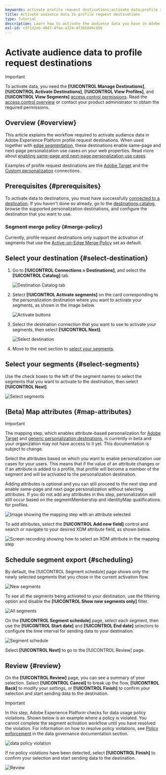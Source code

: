 ```yaml
---
keywords: activate profile request destinations;activate data;profile request destinations
title: Activate audience data to profile request destinations
type: Tutorial
description: Learn how to activate the audience data you have in Adobe Experience Platform by mapping segments to profile request destinations.
exl-id: cd7132eb-4047-4faa-a224-47366846cb56
---
```

# Activate audience data to profile request destinations

>[!IMPORTANT]
> 
>To activate data, you need the **[!UICONTROL Manage Destinations]**, **[!UICONTROL Activate Destinations]**, **[!UICONTROL View Profiles]**, and **[!UICONTROL View Segments]** [access control permissions](/help/access-control/home.md#permissions). Read the [access control overview](/help/access-control/ui/overview.md) or contact your product administrator to obtain the required permissions.

## Overview {#overview}

This article explains the workflow required to activate audience data in Adobe Experience Platform profile request destinations. When used together with [edge segmentation](../../segmentation/ui/edge-segmentation.md), these destinations enable same-page and next-page personalization use cases on your web properties. Read more about [enabling same-page and next-page personalization use cases](/help/destinations/ui/configure-personalization-destinations.md). 

Examples of profile request destinations are the [Adobe Target](../../destinations/catalog/personalization/adobe-target-connection.md) and the [Custom personalization](../../destinations/catalog/personalization/custom-personalization.md) connections. 

## Prerequisites {#prerequisites}

To activate data to destinations, you must have successfully [connected to a destination](./connect-destination.md). If you haven't done so already, go to the [destinations catalog](../catalog/overview.md), browse the supported personalization destinations, and configure the destination that you want to use.

### Segment merge policy {#merge-policy}

Currently, profile request destinations only support the activation of segments that use the [Active-on-Edge Merge Policy](../../segmentation/ui/segment-builder.md#merge-policies) set as default.

## Select your destination {#select-destination}

1. Go to **[!UICONTROL Connections > Destinations]**, and select the **[!UICONTROL Catalog]** tab.
    
    ![Destination Catalog tab](../assets/ui/activate-segment-streaming-destinations/catalog-tab.png)

1. Select **[!UICONTROL Activate segments]** on the card corresponding to the personalization destination where you want to activate your segments, as shown in the image below.

    ![Activate buttons](../assets/ui/activate-profile-request-destinations/activate-segments-button.png)

1. Select the destination connection that you want to use to activate your segments, then select **[!UICONTROL Next]**.

    ![Select destination](../assets/ui/activate-profile-request-destinations/select-destination.png)

1. Move to the next section to [select your segments](#select-segments).

## Select your segments {#select-segments}

Use the check boxes to the left of the segment names to select the segments that you want to activate to the destination, then select **[!UICONTROL Next]**.

![Select segments](../assets/ui/activate-profile-request-destinations/select-segments.png)

## (Beta) Map attributes {#map-attributes}

>[!IMPORTANT]
>
>The mapping step, which enables attribute-based personalization for [Adobe Target](/help/destinations/catalog/personalization/adobe-target-connection.md) and [generic personalization destinations](/help/destinations/catalog/personalization/custom-personalization.md), is currently in beta and your organization may not have access to it yet. This documentation is subject to change.

Select the attributes based on which you want to enable personalization use cases for your users. This means that if the value of an attribute changes or if an attribute is added to a profile, that profile will become a member of the segment and will be activated to the personalization destination.

Adding attributes is optional and you can still proceed to the next step and enable same-page and next-page personalization without selecting attributes. If you do not add any attributes in this step, personalization will still occur based on the segmentMembership and identityMap qualifications for profiles.

![Image showing the mapping step with an attribute selected](../assets/ui/activate-profile-request-destinations/mapping-step.png)

To add attributes, select the **[!UICONTROL Add new field]** control and search or navigate to your desired XDM attribute field, as shown below.

![Screen recording showing how to select an XDM attribute in the mapping step](../assets/ui/activate-profile-request-destinations/mapping-step-select-attribute.gif)

## Schedule segment export {#scheduling}

By default, the [!UICONTROL Segment schedule] page shows only the newly selected segments that you chose in the current activation flow.

![New segments](../assets/ui/activate-profile-request-destinations/new-segments.png)

To see all the segments being activated to your destination, use the filtering option and disable the **[!UICONTROL Show new segments only]** filter.

![All segments](../assets/ui/activate-profile-request-destinations/all-segments.png)

On the **[!UICONTROL Segment schedule]** page, select each segment, then use the **[!UICONTROL Start date]** and **[!UICONTROL End date]** selectors to configure the time interval for sending data to your destination.

![Segment schedule](../assets/ui/activate-profile-request-destinations/segment-schedule.png)

Select **[!UICONTROL Next]** to go to the [!UICONTROL Review] page.

## Review {#review}

On the **[!UICONTROL Review]** page, you can see a summary of your selection. Select **[!UICONTROL Cancel]** to break up the flow, **[!UICONTROL Back]** to modify your settings, or **[!UICONTROL Finish]** to confirm your selection and start sending data to the destination.

>[!IMPORTANT]
>
>In this step, Adobe Experience Platform checks for data usage policy violations. Shown below is an example where a policy is violated. You cannot complete the segment activation workflow until you have resolved the violation. For information on how to resolve policy violations, see [Policy enforcement](../../rtcdp/privacy/data-governance-overview.md#enforcement) in the data governance documentation section.
 
![data policy violation](../assets/common/data-policy-violation.png)

If no policy violations have been detected, select **[!UICONTROL Finish]** to confirm your selection and start sending data to the destination. 

![Review](../assets/ui/activate-profile-request-destinations/review.png)

<!--

Commenting out this part since destination monitoring is not available currently for the Adobe Target and Custom Personalization destinations.

## Verify segment activation {#verify}

Check the [destination monitoring documentation](../../dataflows/ui/monitor-destinations.md) for detailed information on how to monitor the flow of data to your destinations.

-->